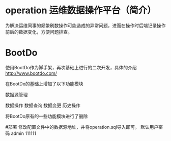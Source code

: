 # operation 运维数据操作平台（简介）

为解决运维同事的频繁刷数操作可能造成的异常问题，进而在操作时后端记录操作前后的数据变化，方便问题排查。



# BootDo 
使用BootDo作为脚手架，再次基础上进行的二次开发，具体的介绍 http://www.bootdo.com/


在BootDo的基础上增加了以下功能模块

数据源管理

数据操作
  数据查询
  数据变更
  历史操作
  
  
将BootDo原有的一些功能模块进行了删除

#部署
修改配置文件中的数据源地址，并将operation.sql导入即可。
默认用户密码 admin 111111
